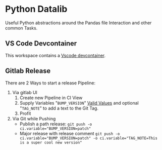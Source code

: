 # Python Datalib

Useful Python abstractions around the Pandas file Interaction and other common Tasks.

## VS Code Devcontainer

This workspace contains a [Vscode devcontainer](https://code.visualstudio.com/docs/remote/containers).

## Gitlab Release

There are 2 Ways to start a release Pipeline:

1. Via gitlab UI
   1. Create new Pipeline in CI View
   2. Supply Variables "`BUMP_VERSION`" [Valid Values](https://python-poetry.org/docs/cli/#version) and optional "`TAG_NOTE`" to add a text to the Git Tag.
   3. Profit
2. Via Git while Pushing
   - Publish a path release: `git push -o ci.variable="BUMP_VERSION=patch"`
   - Major release with release comment `git push -o ci.variable="BUMP_VERSION=patch" -o ci.variable="TAG_NOTE=This is a super cool new version"`
